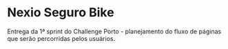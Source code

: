 ﻿# Nexio Seguro Bike
 
 Entrega da 1ª sprint do Challenge Porto - planejamento do fluxo de páginas que serão percorridas pelos usuários.

